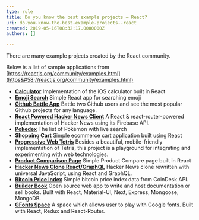 ```yaml
---
type: rule
title: Do you know the best example projects – React?
uri: do-you-know-the-best-example-projects--react
created: 2019-05-16T08:32:17.0000000Z
authors: []

---
```


There are many example projects created by the React community.  

 
Below is a list of sample applications from [https://reactjs.org/community/examples.html](https&#58;//reactjs.org/community/examples.html)

- **[Calculator](https&#58;//github.com/ahfarmer/calculator)**  Implementation of the iOS calculator built in React
- **[Emoji Search](https&#58;//github.com/ahfarmer/emoji-search)**  Simple React app for searching emoji
- **[Github Battle App](https&#58;//tm.dev/react-course-project/)**  Battle two Github users and see the most popular Github projects for any language.
- **[React Powered Hacker News Client](https&#58;//github.com/insin/react-hn)**  A React & react-router-powered implementation of Hacker News using its Firebase API.
- **[Pokedex](https&#58;//github.com/alik0211/pokedex)**  The list of Pokémon with live search
- **[Shopping Cart](https&#58;//github.com/jeffersonRibeiro/react-shopping-cart)**  Simple ecommerce cart application built using React
- **[Progressive Web Tetris](https&#58;//github.com/skidding/flatris)**  Besides a beautiful, mobile-friendly implementation of Tetris, this project is a playground for integrating and experimenting with web technologies.
- **[Product Comparison Page](https&#58;//github.com/Rhymond/product-compare-react)**  Simple Product Compare page built in React
- **[Hacker News Clone React/GraphQL](https&#58;//github.com/clintonwoo/hackernews-react-graphql)**  Hacker News clone rewritten with universal JavaScript, using React and GraphQL.
- **[Bitcoin Price Index](https&#58;//github.com/mrkjlchvz/bitcoin-price-index)**  Simple bitcoin price index data from CoinDesk API.
- **[Builder Book](https&#58;//github.com/builderbook/builderbook)**  Open source web app to write and host documentation or sell books. Built with React, Material-UI, Next, Express, Mongoose, MongoDB.
- **[GFonts Space](https&#58;//github.com/pankajladhar/GFontsSpace)**  A space which allows user to play with Google fonts. Built with React, Redux and React-Router.
